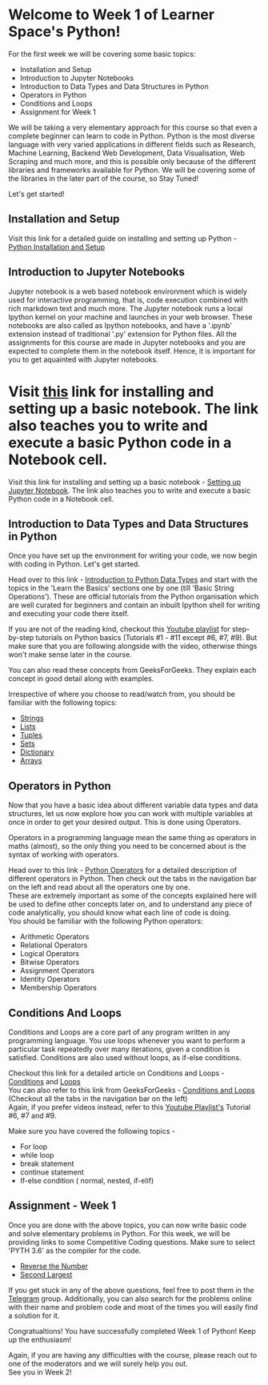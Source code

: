 # Welcome to Week 1 of Learner Space's Python! 
For the first week we will be covering some basic topics:
* Installation and Setup 
* Introduction to Jupyter Notebooks
* Introduction to Data Types and Data Structures in Python
* Operators in Python 
* Conditions and Loops 
* Assignment for Week 1

We will be taking a very elementary approach for this course so that even a complete beginner can learn to code in Python. Python is the most diverse language with very varied applications in different fields such as Research, Machine Learning, Backend Web Development, Data Visualisation, Web Scraping and much more, and this is possible only because of the different libraries and frameworks available for Python. We will be covering some of the libraries in the later part of the course, so Stay Tuned! 

Let's get started! 


## Installation and Setup 
Visit this link for a detailed guide on installing and setting up Python - [Python Installation and Setup](https://wiki.python.org/moin/BeginnersGuide/Download)

## Introduction to Jupyter Notebooks
Jupyter notebook is a web based notebook environment which is widely used for interactive programming, that is, code execution combined with rich markdown text and much more. The Jupyter notebook runs a local Ipython kernel on your machine and launches in your web browser. These notebooks are also called as Ipython notebooks, and have a '.ipynb' extension instead of traditional '.py' extension for Python files. 
All the assignments for this course are made in Jupyter notebooks and you are expected to complete them in the notebook itself. Hence, it is important for you to get aquainted with Jupyter notebooks. 

Visit [this](https://realpython.com/jupyter-notebook-introduction/) link for installing and setting up a basic notebook. The link also teaches you to write and execute a basic Python code in a Notebook cell. 
=======
Visit this link for installing and setting up a basic notebook - [Setting up Jupyter Notebook](https://realpython.com/jupyter-notebook-introduction/). The link also teaches you to write and execute a basic Python code in a Notebook cell. 

## Introduction to Data Types and Data Structures in Python
Once you have set up the environment for writing your code, we now begin with coding in Python. Let's get started. 

Head over to this link - [Introduction to Python Data Types](https://www.learnpython.org/en/Welcome) and start with the topics in the 'Learn the Basics' sections one by one (till 'Basic String Operations'). These are official tutorials from the Python organisation which are well curated for beginners and contain an inbuilt Ipython shell for writing and executing your code there itself. 

If you are not of the reading kind, checkout this [Youtube playlist](https://www.youtube.com/playlist?list=PLzMcBGfZo4-mFu00qxl0a67RhjjZj3jXm) for step-by-step tutorials on Python basics (Tutorials #1 - #11 except #6, #7, #9). But make sure that you are following alongside with the video, otherwise things won't make sense later in the course. 

You can also read these concepts from GeeksForGeeks. They explain each concept in good detail along with examples. 

Irrespective of where you choose to read/watch from, you should be familiar with the following topics:
* [Strings](https://www.geeksforgeeks.org/python-strings/?ref=lbp)
* [Lists](https://www.geeksforgeeks.org/python-list/?ref=lbp)
* [Tuples](https://www.geeksforgeeks.org/python-tuples/?ref=lbp)
* [Sets](https://www.geeksforgeeks.org/python-sets/?ref=lbp) 
* [Dictionary](https://www.geeksforgeeks.org/python-dictionary/?ref=lbp)
* [Arrays](https://www.geeksforgeeks.org/python-arrays/?ref=lbp)

## Operators in Python 
Now that you have a basic idea about different variable data types and data structures, let us now explore how you can work with multiple variables at once in order to get your desired output. This is done using Operators. 

Operators in a programming language mean the same thing as operators in maths (almost), so the only thing you need to be concerned about is the syntax of working with operators. 

Head over to this link - [Python Operators](https://www.geeksforgeeks.org/python-operators/?ref=lbp) for a detailed description of different operators in Python. Then check out the tabs in the navigation bar on the left and read about all the operators one by one. 
<br>These are extremely important as some of the concepts explained here will be used to define other concepts later on, and to understand any piece of code analytically, you should know what each line of code is doing. 
<br>You should be familiar with the following Python operators:
* Arithmetic Operators
* Relational Operators
* Logical Operators
* Bitwise Operators 
* Assignment Operators
* Identity Operators
* Membership Operators

## Conditions And Loops 
Conditions and Loops are a core part of any program written in any programming language. You use loops whenever you want to perform a particular task repeatedly over many iterations, given a condition is satisfied. Conditions are also used without loops, as if-else conditions. 

Checkout this link for a detailed article on Conditions and Loops - [Conditions](https://www.learnpython.org/en/Conditions) and [Loops](https://www.learnpython.org/en/Loops)
<br> You can also refer to this link from GeeksForGeeks - [Conditions and Loops](https://www.geeksforgeeks.org/python-if-else/?ref=lbp) (Checkout all the tabs in the navigation bar on the left)
<br> Again, if you prefer videos instead, refer to this [Youtube Playlist's](https://www.youtube.com/playlist?list=PLzMcBGfZo4-mFu00qxl0a67RhjjZj3jXm) Tutorial #6, #7 and #9. 

Make sure you have covered the following topics - 
* For loop
* while loop
* break statement
* continue statement
* If-else condition ( normal, nested, if-elif)

## Assignment - Week 1 
Once you are done with the above topics, you can now write basic code and solve elementary problems in Python. For this week, we will be providing links to some Competitive Coding questions. Make sure to select 'PYTH 3.6' as the compiler for the code. 
* [Reverse the Number](https://www.codechef.com/problems/FLOW007)
* [Second Largest](https://www.codechef.com/problems/FLOW017) 

If you get stuck in any of the above questions, feel free to post them in the [Telegram](https://t.me/joinchat/OEr2Tk_ieMMmwihkBQVjFw) group. Additionally, you can also search for the problems online with their name and problem code and most of the times you will easily find a solution for it. 


Congratualtions! You have successfully completed Week 1 of Python! Keep up the enthusiasm! 

Again, if you are having any difficulties with the course, please reach out to one of the moderators and we will surely help you out. 
<br>See you in Week 2!













